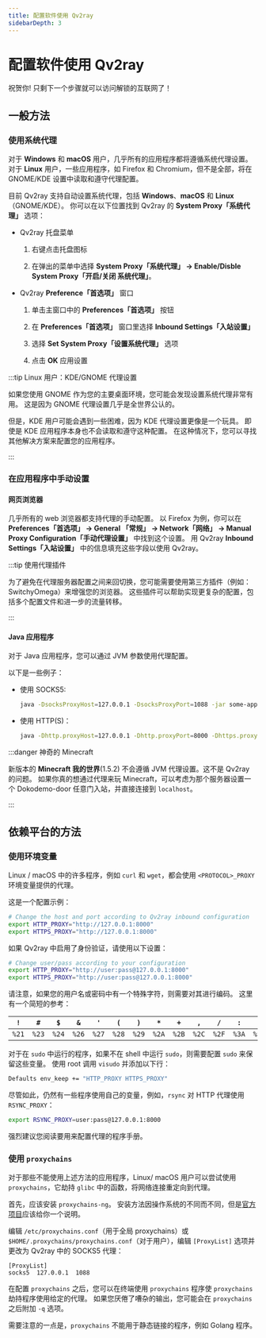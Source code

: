 ```yaml
---
title: 配置软件使用 Qv2ray
sidebarDepth: 3
---
```


# 配置软件使用 Qv2ray

祝贺你! 只剩下一个步骤就可以访问解锁的互联网了！

## 一般方法

### 使用系统代理

对于 **Windows** 和 **macOS** 用户，几乎所有的应用程序都将遵循系统代理设置。 对于 **Linux** 用户，一些应用程序，如 Firefox 和 Chromium，但不是全部，将在 GNOME/KDE 设置中读取和遵守代理配置。

目前 Qv2ray 支持自动设置系统代理，包括 **Windows**、**macOS** 和 **Linux**（GNOME/KDE）。 你可以在以下位置找到 Qv2ray 的 **System Proxy「系统代理」** 选项：

- Qv2ray 托盘菜单
  
  1. 右键点击托盘图标
  
  2. 在弹出的菜单中选择 **System Proxy「系统代理」 -> Enable/Disble System Proxy「开启/关闭 系统代理」**。

- Qv2ray **Preference「首选项」** 窗口
  
  1. 单击主窗口中的 **Preferences「首选项」** 按钮
  
  2. 在 **Preferences「首选项」** 窗口里选择 **Inbound Settings「入站设置」**
  
  3. 选择 **Set System Proxy「设置系统代理」** 选项
  
  4. 点击 **OK** 应用设置

:::tip Linux 用户：KDE/GNOME 代理设置

如果您使用 GNOME 作为您的主要桌面环境，您可能会发现设置系统代理非常有用。 这是因为 GNOME 代理设置几乎是全世界公认的。

但是，KDE 用户可能会遇到一些困难，因为 KDE 代理设置更像是一个玩具。 即使是 KDE 应用程序本身也不会读取和遵守这种配置。 在这种情况下，您可以寻找其他解决方案来配置您的应用程序。

:::

### 在应用程序中手动设置

#### 网页浏览器

几乎所有的 web 浏览器都支持代理的手动配置。 以 Firefox 为例，你可以在 **Preferences「首选项」 -> General 「常规」 -> Network「网络」 -> Manual Proxy Configuration「手动代理设置」** 中找到这个设置。 用 Qv2ray **Inbound Settings「入站设置」** 中的信息填充这些字段以使用 Qv2ray。

:::tip 使用代理插件

为了避免在代理服务器配置之间来回切换，您可能需要使用第三方插件（例如：SwitchyOmega）来增强您的浏览器。 这些插件可以帮助实现更复杂的配置，包括多个配置文件和进一步的流量转移。

:::

#### Java 应用程序

对于 Java 应用程序，您可以通过 JVM 参数使用代理配置。

以下是一些例子：

- 使用 SOCKS5:
  
  ```bash
  java -DsocksProxyHost=127.0.0.1 -DsocksProxyPort=1088 -jar some-application.jar
  ```

- 使用 HTTP(S)：
  
  ```bash
  java -Dhttp.proxyHost=127.0.0.1 -Dhttp.proxyPort=8000 -Dhttps.proxyHost=127.0.0.1 -Dhttps.proxyPort=8000 -jar some-application.jar
  ```

:::danger 神奇的 Minecraft

新版本的 **Minecraft 我的世界**(1.5.2) 不会遵循 JVM 代理设置。这不是 Qv2ray 的问题。 如果你真的想通过代理来玩 Minecraft，可以考虑为那个服务器设置一个 Dokodemo-door 任意门入站，并直接连接到 `localhost`。

:::

## 依赖平台的方法

### 使用环境变量

Linux / macOS 中的许多程序，例如 `curl` 和 `wget`，都会使用 `<PROTOCOL>_PROXY` 环境变量提供的代理。

这是一个配置示例：

```bash
# Change the host and port according to Qv2ray inbound configuration
export HTTP_PROXY="http://127.0.0.1:8000"
export HTTPS_PROXY="http://127.0.0.1:8000"
```

如果 Qv2ray 中启用了身份验证，请使用以下设置：

```bash
# Change user/pass according to your configuration
export HTTP_PROXY="http://user:pass@127.0.0.1:8000"
export HTTPS_PROXY="http://user:pass@127.0.0.1:8000"
```

请注意，如果您的用户名或密码中有一个特殊字符，则需要对其进行编码。 这里有一个简短的参考：

| `!`   | `#`   | `$`   | `&`   | `'`   | `(`   | `)`   | `*`   | `+`   | `,`   | `/`   | `:`   | `;`   | `=`   | `?`   | `@`   | `[`   | `]`   |
| ----- | ----- | ----- | ----- | ----- | ----- | ----- | ----- | ----- | ----- | ----- | ----- | ----- | ----- | ----- | ----- | ----- | ----- |
| `%21` | `%23` | `%24` | `%26` | `%27` | `%28` | `%29` | `%2A` | `%2B` | `%2C` | `%2F` | `%3A` | `%3B` | `%3D` | `%3F` | `%40` | `%5B` | `%5D` |

对于在 `sudo` 中运行的程序，如果不在 shell 中运行 `sudo`，则需要配置 `sudo` 来保留这些变量。 使用 root 调用 `visudo` 并添加以下行：

```bash
Defaults env_keep += "HTTP_PROXY HTTPS_PROXY"
```

尽管如此，仍然有一些程序使用自己的变量，例如，`rsync` 对 HTTP 代理使用 `RSYNC_PROXY`：

```bash
export RSYNC_PROXY=user:pass@127.0.0.1:8000
```

强烈建议您阅读要用来配置代理的程序手册。

### 使用 `proxychains`

对于那些不能使用上述方法的应用程序，Linux/ macOS 用户可以尝试使用 `proxychains`，它劫持 `glibc` 中的函数，将网络连接重定向到代理。

首先，应该安装 `proxychains-ng`。 安装方法因操作系统的不同而不同，但是[官方项目](https://github.com/rofl0r/proxychains-ng)应该给你一个说明。

编辑 `/etc/proxychains.conf`（用于全局 proxychains）或 `$HOME/.proxychains/proxychains.conf`（对于用户），编辑 `[ProxyList]` 选项并更改为 Qv2ray 中的 SOCKS5 代理：

```
[ProxyList]
socks5  127.0.0.1  1088
```

在配置 `proxychains` 之后，您可以在终端使用 `proxychains` 程序使 `proxychains` 劫持程序使用给定的代理。 如果您厌倦了嘈杂的输出，您可能会在 `proxychains` 之后附加 `-q` 选项。

需要注意的一点是，`proxychains` 不能用于静态链接的程序，例如 Golang 程序。
